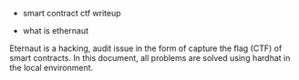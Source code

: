 - smart contract ctf writeup

- what is ethernaut

Eternaut is a hacking, audit issue in the form of capture the flag (CTF) of smart contracts.
In this document, all problems are solved using hardhat in the local environment.
